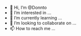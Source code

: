 - 👋 Hi, I’m @Donnto
- 👀 I’m interested in ...
- 🌱 I’m currently learning ...
- 💞️ I’m looking to collaborate on ...
- 📫 How to reach me ...

<!---
Donnto/Donnto is a ✨ special ✨ repository because its `README.md` (this file) appears on your GitHub profile.
You can click the Preview link to take a look at your changes.
--->
